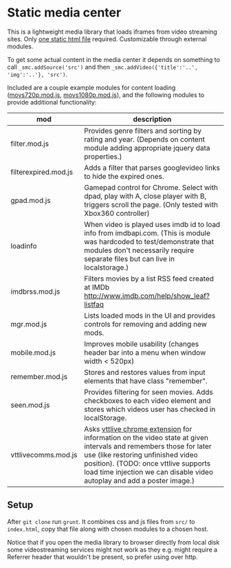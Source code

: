 # Static media center

This is a lightweight media library that loads iframes from video streaming sites.
Only [one static html file](index.html) required. Customizable through external modules.

To get some actual content in the media center it depends on something to call `_smc.addSource('src')` and then `_smc.addVideo({'title':'..', 'img':'..'}, 'src')`.

Included are a couple example modules for content loading ([movs720p.mod.js](movs720p.mod.js), [movs1080p.mod.js](movs1080p.mod.js)), and the following modules to provide additional functionality:

mod            | description
---------------|------------
filter.mod.js  | Provides genre filters and sorting by rating and year. (Depends on content module adding appropriate jquery data properties.)
filterexpired.mod.js  | Adds a filter that parses googlevideo links to hide the expired ones.
gpad.mod.js    | Gamepad control for Chrome. Select with dpad, play with A, close player with B, triggers scroll the page. (Only tested with Xbox360 controller)
loadinfo       | When video is played uses imdb id to load info from imdbapi.com. (This is module was hardcoded to test/demonstrate that modules don't necessarily require separate files but can live in localstorage.)
imdbrss.mod.js | Filters movies by a list RSS feed created at IMDb http://www.imdb.com/help/show_leaf?listfaq
mgr.mod.js     | Lists loaded mods in the UI and provides controls for removing and adding new mods.
mobile.mod.js  | Improves mobile usability (changes header bar into a menu when window width < 520px)
remember.mod.js | Stores and restores values from input elements that have class "remember".
seen.mod.js     | Provides filtering for seen movies. Adds checkboxes to each video element and stores which videos user has checked in localStorage.
vttlivecomms.mod.js | Asks [vttlive chrome extension](https://chrome.google.com/webstore/detail/vttlive/bnlbkeoehifnpknkegfjnhiaoechbnkj) for information on the video state at given intervals and remembers those for later use (like restoring unfinished video position). (TODO: once vttlive supports load time injection we can disable video autoplay and add a poster image.)

## Setup

After `git clone` run `grunt`. It combines css and js files from `src/` to `index.html`, copy that file along with chosen modules to a chosen host.

Notice that if you open the media library to browser directly from local disk some videostreaming services might not work as they e.g. might require a Referrer header that wouldn't be present, so prefer using over http.
